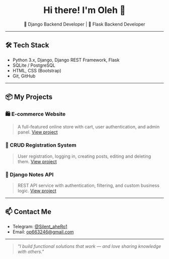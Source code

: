 <h1 align="center">Hi there! I'm Oleh 👋</h1>

<p align="center">
🔹 Django Backend Developer | 🔹 Flask Backend Developer
</p>

---

## 🛠️ Tech Stack
- Python 3.x, Django, Django REST Framework, Flask
- SQLite / PostgreSQL
- HTML, CSS (Bootstrap)
- Git, GitHub

---

## 📦 My Projects

### 🛍️ E-commerce Website
> A full-featured online store with cart, user authentication, and admin panel.
> [View project](https://www.canva.com/design/DAGrG8VF2FE/CKjFNeZKTxw4TUC5RBcbOQ/view?utm_content=DAGrG8VF2FE&utm_campaign=designshare&utm_medium=link2&utm_source=uniquelinks&utlId=h40eba48454)

### 🔐 CRUD Registration System
> User registration, logging in, creating posts, editing and deleting them.
>  [View project](https://www.canva.com/design/DAGrz3ZI7pU/Mh6Gnuog1bIFOjZA1DghZg/view?utm_content=DAGrz3ZI7pU&utm_campaign=designshare&utm_medium=link2&utm_source=uniquelinks&utlId=h5680ac2325)

### 🧠 Django Notes API
> REST API service with authentication, filtering, and custom business logic.
> [View project](https://www.canva.com/design/DAGntBzCYdM/JdGMKtAtQCkI7ht6DPxslA/view?utm_content=DAGntBzCYdM&utm_campaign=designshare&utm_medium=link2&utm_source=uniquelinks&utlId=h8fc280a2d6)

---

## 📫 Contact Me

- Telegram: [@Silent_aheRo1](https://t.me/Silent_aheRo1)
- Email: op663246@gmail.com

---

> *"I build functional solutions that work — and love sharing knowledge with others."*
